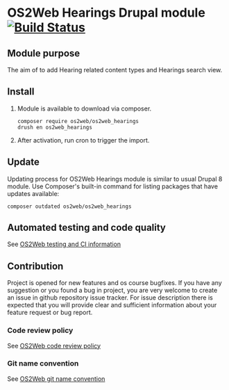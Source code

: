 # OS2Web Hearings Drupal module  [![Build Status](https://travis-ci.org/OS2web/os2web_hearings.svg?branch=master)](https://travis-ci.org/OS2web/os2web_hearings)

## Module purpose

The aim of to add Hearing related content types and Hearings search view.

## Install

1. Module is available to download via composer.
    ```
    composer require os2web/os2web_hearings
    drush en os2web_hearings
    ```

1. After activation, run cron to trigger the import.

## Update
Updating process for OS2Web Hearings module is similar to usual Drupal 8 module.
Use Composer's built-in command for listing packages that have updates available:

```
composer outdated os2web/os2web_hearings
```

## Automated testing and code quality
See [OS2Web testing and CI information](https://github.com/OS2Web/docs#testing-and-ci)

## Contribution

Project is opened for new features and os course bugfixes.
If you have any suggestion or you found a bug in project, you are very welcome
to create an issue in github repository issue tracker.
For issue description there is expected that you will provide clear and
sufficient information about your feature request or bug report.

### Code review policy
See [OS2Web code review policy](https://github.com/OS2Web/docs#code-review)

### Git name convention
See [OS2Web git name convention](https://github.com/OS2Web/docs#git-guideline)
